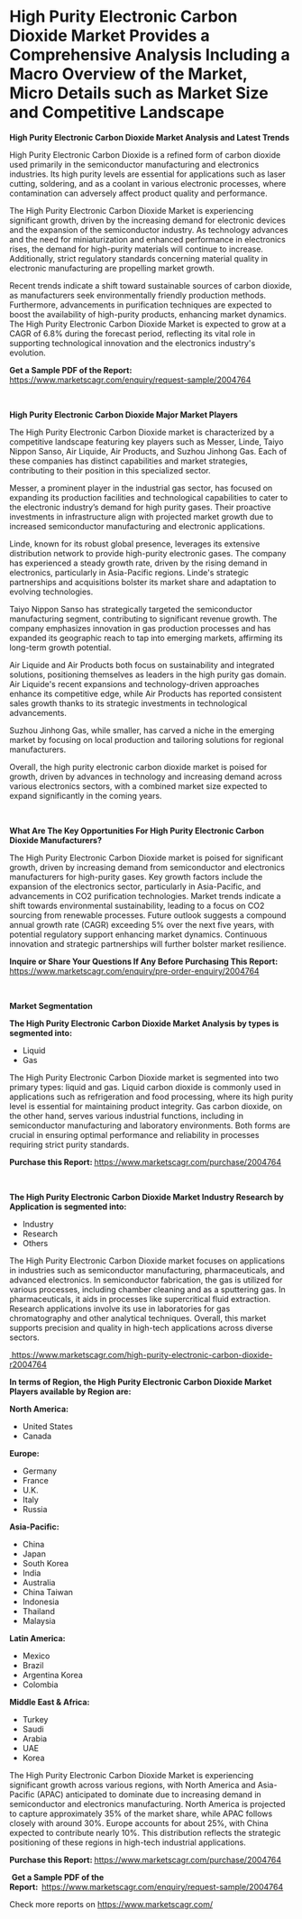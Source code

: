<p><h1>High Purity Electronic Carbon Dioxide Market Provides a Comprehensive Analysis Including a Macro Overview of the Market, Micro Details such as Market Size and Competitive Landscape</h1></p><p><strong>High Purity Electronic Carbon Dioxide Market Analysis and Latest Trends</strong></p>
<p><p>High Purity Electronic Carbon Dioxide is a refined form of carbon dioxide used primarily in the semiconductor manufacturing and electronics industries. Its high purity levels are essential for applications such as laser cutting, soldering, and as a coolant in various electronic processes, where contamination can adversely affect product quality and performance. </p><p>The High Purity Electronic Carbon Dioxide Market is experiencing significant growth, driven by the increasing demand for electronic devices and the expansion of the semiconductor industry. As technology advances and the need for miniaturization and enhanced performance in electronics rises, the demand for high-purity materials will continue to increase. Additionally, strict regulatory standards concerning material quality in electronic manufacturing are propelling market growth.</p><p>Recent trends indicate a shift toward sustainable sources of carbon dioxide, as manufacturers seek environmentally friendly production methods. Furthermore, advancements in purification techniques are expected to boost the availability of high-purity products, enhancing market dynamics. The High Purity Electronic Carbon Dioxide Market is expected to grow at a CAGR of 6.8% during the forecast period, reflecting its vital role in supporting technological innovation and the electronics industry's evolution.</p></p>
<p><strong>Get a Sample PDF of the Report:&nbsp;</strong> <a href="https://www.marketscagr.com/enquiry/request-sample/2004764?utm_campaign=3220&utm_medium=2&utm_source=Github&utm_content=ia&utm_term=29032025&utm_id=high-purity-electronic-carbon-dioxide">https://www.marketscagr.com/enquiry/request-sample/2004764</a></p>
<p>&nbsp;</p>
<p><strong>High Purity Electronic Carbon Dioxide Major Market Players</strong></p>
<p><p>The High Purity Electronic Carbon Dioxide market is characterized by a competitive landscape featuring key players such as Messer, Linde, Taiyo Nippon Sanso, Air Liquide, Air Products, and Suzhou Jinhong Gas. Each of these companies has distinct capabilities and market strategies, contributing to their position in this specialized sector.</p><p>Messer, a prominent player in the industrial gas sector, has focused on expanding its production facilities and technological capabilities to cater to the electronic industry’s demand for high purity gases. Their proactive investments in infrastructure align with projected market growth due to increased semiconductor manufacturing and electronic applications.</p><p>Linde, known for its robust global presence, leverages its extensive distribution network to provide high-purity electronic gases. The company has experienced a steady growth rate, driven by the rising demand in electronics, particularly in Asia-Pacific regions. Linde's strategic partnerships and acquisitions bolster its market share and adaptation to evolving technologies.</p><p>Taiyo Nippon Sanso has strategically targeted the semiconductor manufacturing segment, contributing to significant revenue growth. The company emphasizes innovation in gas production processes and has expanded its geographic reach to tap into emerging markets, affirming its long-term growth potential.</p><p>Air Liquide and Air Products both focus on sustainability and integrated solutions, positioning themselves as leaders in the high purity gas domain. Air Liquide's recent expansions and technology-driven approaches enhance its competitive edge, while Air Products has reported consistent sales growth thanks to its strategic investments in technological advancements.</p><p>Suzhou Jinhong Gas, while smaller, has carved a niche in the emerging market by focusing on local production and tailoring solutions for regional manufacturers. </p><p>Overall, the high purity electronic carbon dioxide market is poised for growth, driven by advances in technology and increasing demand across various electronics sectors, with a combined market size expected to expand significantly in the coming years.</p></p>
<p>&nbsp;</p>
<p><strong>What Are The Key Opportunities For High Purity Electronic Carbon Dioxide Manufacturers?</strong></p>
<p><p>The High Purity Electronic Carbon Dioxide market is poised for significant growth, driven by increasing demand from semiconductor and electronics manufacturers for high-purity gases. Key growth factors include the expansion of the electronics sector, particularly in Asia-Pacific, and advancements in CO2 purification technologies. Market trends indicate a shift towards environmental sustainability, leading to a focus on CO2 sourcing from renewable processes. Future outlook suggests a compound annual growth rate (CAGR) exceeding 5% over the next five years, with potential regulatory support enhancing market dynamics. Continuous innovation and strategic partnerships will further bolster market resilience.</p></p>
<p><strong>Inquire or Share Your Questions If Any Before Purchasing This Report:</strong> <a href="https://www.marketscagr.com/enquiry/pre-order-enquiry/2004764?utm_campaign=3220&utm_medium=2&utm_source=Github&utm_content=ia&utm_term=29032025&utm_id=high-purity-electronic-carbon-dioxide">https://www.marketscagr.com/enquiry/pre-order-enquiry/2004764</a></p>
<p>&nbsp;</p>
<p><strong>Market Segmentation</strong></p>
<p><strong>The High Purity Electronic Carbon Dioxide Market Analysis by types is segmented into:</strong></p>
<p><ul><li>Liquid</li><li>Gas</li></ul></p>
<p><p>The High Purity Electronic Carbon Dioxide market is segmented into two primary types: liquid and gas. Liquid carbon dioxide is commonly used in applications such as refrigeration and food processing, where its high purity level is essential for maintaining product integrity. Gas carbon dioxide, on the other hand, serves various industrial functions, including in semiconductor manufacturing and laboratory environments. Both forms are crucial in ensuring optimal performance and reliability in processes requiring strict purity standards.</p></p>
<p><strong>Purchase this Report:&nbsp;</strong><a href="https://www.marketscagr.com/purchase/2004764?utm_campaign=3220&utm_medium=2&utm_source=Github&utm_content=ia&utm_term=29032025&utm_id=high-purity-electronic-carbon-dioxide">https://www.marketscagr.com/purchase/2004764</a></p>
<p>&nbsp;</p>
<p><strong>The High Purity Electronic Carbon Dioxide Market Industry Research by Application is segmented into:</strong></p>
<p><ul><li>Industry</li><li>Research</li><li>Others</li></ul></p>
<p><p>The High Purity Electronic Carbon Dioxide market focuses on applications in industries such as semiconductor manufacturing, pharmaceuticals, and advanced electronics. In semiconductor fabrication, the gas is utilized for various processes, including chamber cleaning and as a sputtering gas. In pharmaceuticals, it aids in processes like supercritical fluid extraction. Research applications involve its use in laboratories for gas chromatography and other analytical techniques. Overall, this market supports precision and quality in high-tech applications across diverse sectors.</p></p>
<p><a href="https://www.marketscagr.com/high-purity-electronic-carbon-dioxide-r2004764?utm_campaign=3220&utm_medium=2&utm_source=Github&utm_content=ia&utm_term=29032025&utm_id=high-purity-electronic-carbon-dioxide">&nbsp;https://www.marketscagr.com/high-purity-electronic-carbon-dioxide-r2004764</a></p>
<p><strong>In terms of Region, the High Purity Electronic Carbon Dioxide Market Players available by Region are:</strong></p>
<p>
    <p> <strong> North America: </strong>
        <ul>
            <li>United States</li>
            <li>Canada</li>
        </ul>
        </p> 
    <p> <strong> Europe: </strong>
        <ul>
            <li>Germany</li>
            <li>France</li>
            <li>U.K.</li>
            <li>Italy</li>
            <li>Russia</li>
        </ul>
        </p> 
    <p> <strong> Asia-Pacific: </strong>
        <ul>
            <li>China</li>
            <li>Japan</li>
            <li>South Korea</li>
            <li>India</li>
            <li>Australia</li>
            <li>China Taiwan</li>
            <li>Indonesia</li>
            <li>Thailand</li>
            <li>Malaysia</li>
        </ul>
        </p> 
    <p> <strong> Latin America: </strong>
        <ul>
            <li>Mexico</li>
            <li>Brazil</li>
            <li>Argentina Korea</li>
            <li>Colombia</li>
        </ul>
        </p> 
    <p> <strong> Middle East & Africa: </strong>
        <ul>
            <li>Turkey</li>
            <li>Saudi</li>
            <li>Arabia</li>
            <li>UAE</li>
            <li>Korea</li>
        </ul>
    </p>
    </p>
<p><p>The High Purity Electronic Carbon Dioxide Market is experiencing significant growth across various regions, with North America and Asia-Pacific (APAC) anticipated to dominate due to increasing demand in semiconductor and electronics manufacturing. North America is projected to capture approximately 35% of the market share, while APAC follows closely with around 30%. Europe accounts for about 25%, with China expected to contribute nearly 10%. This distribution reflects the strategic positioning of these regions in high-tech industrial applications.</p></p>
<p><strong>Purchase this Report: </strong><a href="https://www.marketscagr.com/purchase/2004764?utm_campaign=3220&utm_medium=2&utm_source=Github&utm_content=ia&utm_term=29032025&utm_id=high-purity-electronic-carbon-dioxide">https://www.marketscagr.com/purchase/2004764</a></p>
<p>&nbsp;<strong>Get a Sample PDF of the Report:&nbsp;&nbsp;</strong><a href="https://www.marketscagr.com/enquiry/request-sample/2004764?utm_campaign=3220&utm_medium=2&utm_source=Github&utm_content=ia&utm_term=29032025&utm_id=high-purity-electronic-carbon-dioxide">https://www.marketscagr.com/enquiry/request-sample/2004764</a></p>
<p><strong></strong></p>
<p>Check more reports on <a href="https://www.marketscagr.com/?utm_campaign=3220&utm_medium=2&utm_source=Github&utm_content=ia&utm_term=29032025&utm_id=high-purity-electronic-carbon-dioxide">https://www.marketscagr.com/</a></p>